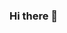 ### Hi there 👋

<!--
**quantavoid11/quantavoid11** is a ✨ _special_ ✨ repository because its `README.md` (this file) appears on your GitHub profile.

Here are some ideas to get you started:

- 🌱 I’m currently learning Deep Learning and Dart.
- 👯 I’m looking to collaborate on open source projects related to Machine Learning.
- 🤔 I’m looking for help with  Machine Learning
- 💬 Ask me about C++,DSA,Python, Machine Learning
- 📫 How to reach me: quantavoid@gmail.com, https://www.linkedin.com/in/siddhant-kumar-keshri-504116239/
- 😄 Pronouns: He/Him
- ⚡ Fun fact: I love writing poems. 
-->
